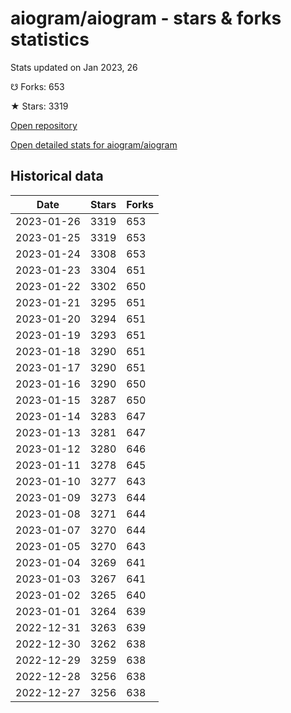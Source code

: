# aiogram/aiogram - stars & forks statistics

Stats updated on Jan 2023, 26

☋ Forks: 653

★ Stars: 3319

[Open repository](https://github.com/aiogram/aiogram)

[Open detailed stats for aiogram/aiogram](https://reviewgithub.com/rep/aiogram/aiogram)

## Historical data
| Date | Stars | Forks |
|------|-------|-------|
| 2023-01-26 | 3319 | 653 | 
| 2023-01-25 | 3319 | 653 | 
| 2023-01-24 | 3308 | 653 | 
| 2023-01-23 | 3304 | 651 | 
| 2023-01-22 | 3302 | 650 | 
| 2023-01-21 | 3295 | 651 | 
| 2023-01-20 | 3294 | 651 | 
| 2023-01-19 | 3293 | 651 | 
| 2023-01-18 | 3290 | 651 | 
| 2023-01-17 | 3290 | 651 | 
| 2023-01-16 | 3290 | 650 | 
| 2023-01-15 | 3287 | 650 | 
| 2023-01-14 | 3283 | 647 | 
| 2023-01-13 | 3281 | 647 | 
| 2023-01-12 | 3280 | 646 | 
| 2023-01-11 | 3278 | 645 | 
| 2023-01-10 | 3277 | 643 | 
| 2023-01-09 | 3273 | 644 | 
| 2023-01-08 | 3271 | 644 | 
| 2023-01-07 | 3270 | 644 | 
| 2023-01-05 | 3270 | 643 | 
| 2023-01-04 | 3269 | 641 | 
| 2023-01-03 | 3267 | 641 | 
| 2023-01-02 | 3265 | 640 | 
| 2023-01-01 | 3264 | 639 | 
| 2022-12-31 | 3263 | 639 | 
| 2022-12-30 | 3262 | 638 | 
| 2022-12-29 | 3259 | 638 | 
| 2022-12-28 | 3256 | 638 | 
| 2022-12-27 | 3256 | 638 | 


